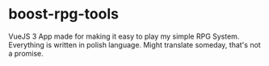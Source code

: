 # boost-rpg-tools
VueJS 3 App made for making it easy to play my simple RPG System.
Everything is written in polish language. Might translate someday, that's not a promise.
